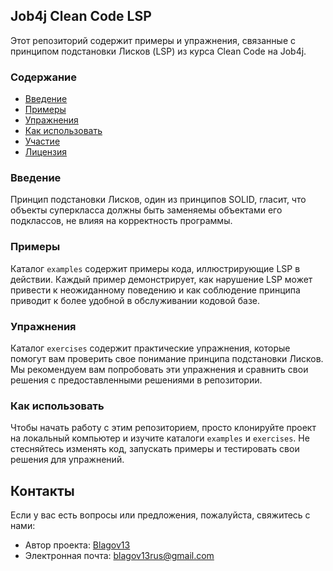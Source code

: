## Job4j Clean Code LSP

Этот репозиторий содержит примеры и упражнения, связанные с принципом подстановки Лисков (LSP) из курса Clean Code на Job4j.

### Содержание
- [Введение](#introduction)
- [Примеры](#examples)
- [Упражнения](#exercises)
- [Как использовать](#how-to-use)
- [Участие](#contributing)
- [Лицензия](#license)

### Введение
Принцип подстановки Лисков, один из принципов SOLID, гласит, что объекты суперкласса должны быть заменяемы объектами его подклассов, не влияя на корректность программы.

### Примеры
Каталог `examples` содержит примеры кода, иллюстрирующие LSP в действии. Каждый пример демонстрирует, как нарушение LSP может привести к неожиданному поведению и как соблюдение принципа приводит к более удобной в обслуживании кодовой базе.

### Упражнения
Каталог `exercises` содержит практические упражнения, которые помогут вам проверить свое понимание принципа подстановки Лисков. Мы рекомендуем вам попробовать эти упражнения и сравнить свои решения с предоставленными решениями в репозитории.

### Как использовать
Чтобы начать работу с этим репозиторием, просто клонируйте проект на локальный компьютер и изучите каталоги `examples` и `exercises`. Не стесняйтесь изменять код, запускать примеры и тестировать свои решения для упражнений.

## Контакты

Если у вас есть вопросы или предложения, пожалуйста, свяжитесь с нами:

- Автор проекта: [Blagov13](https://github.com/Blagov13)
- Электронная почта: blagov13rus@gmail.com
